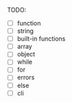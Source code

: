 TODO:

* [ ] function
* [ ] string
* [ ] built-in functions
* [ ] array
* [ ] object
* [ ] while
* [ ] for
* [ ] errors
* [ ] else
* [ ] cli
